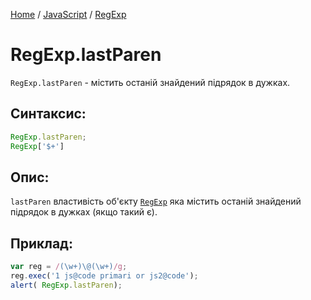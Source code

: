 [Home](../../../README.md) / [JavaScript](../../README_JS.md) / [RegExp](../RegExp.md)

# RegExp.lastParen

`RegExp.lastParen` - містить останій знайдений підрядок в дужках.

## Синтаксис:

```javascript
RegExp.lastParen;
RegExp['$+'] 
```

## Опис:

`lastParen` властивість об'єкту [`RegExp`](../RegExp.md) яка містить останій знайдений підрядок в дужках (якщо такий є).

## Приклад:

```javascript
var reg = /(\w+)\@(\w+)/g;
reg.exec('1 js@code primari or js2@code');
alert( RegExp.lastParen);
```